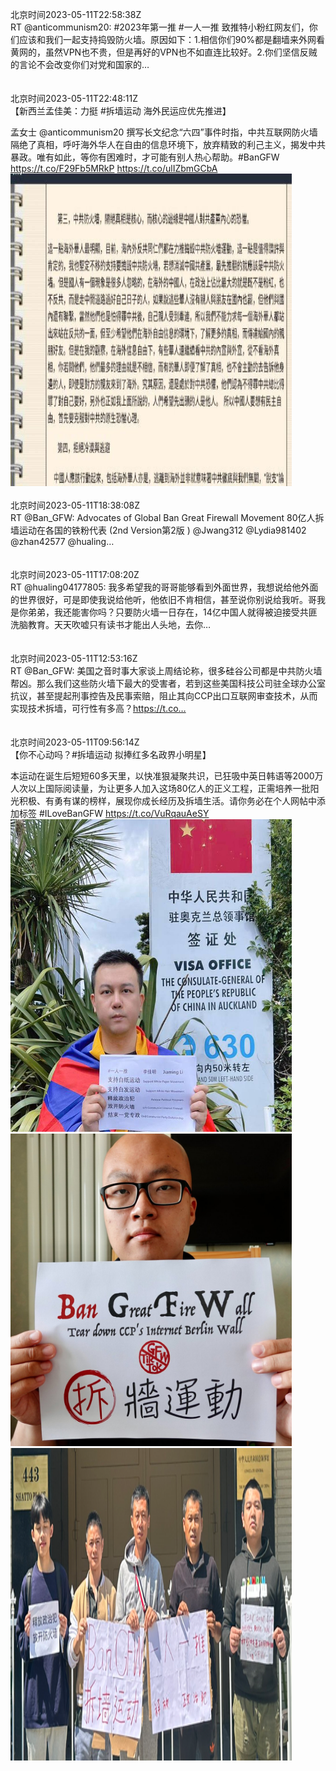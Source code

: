 北京时间2023-05-11T22:58:38Z<br>RT @anticommunism20: #2023年第一推 #一人一推 致推特小粉红网友们，你们应该和我们一起支持捣毁防火墙。原因如下：1.相信你们90%都是翻墙来外网看黄网的，虽然VPN也不贵，但是再好的VPN也不如直连比较好。2.你们坚信反贼的言论不会改变你们对党和国家的…<br><br><br>北京时间2023-05-11T22:48:11Z<br>【新西兰孟佳美：力挺 #拆墙运动 海外民运应优先推进】

孟女士 @anticommunism20 撰写长文纪念“六四”事件时指，中共互联网防火墙隔绝了真相，呼吁海外华人在自由的信息环境下，放弃精致的利己主义，揭发中共暴政。唯有如此，等你有困难时，才可能有别人热心帮助。#BanGFW 
https://t.co/F29Fb5MRkP https://t.co/ulIZbmGCbA<br><img src='/temp/image/2023/u-Month-5/1656672554722144257_0.jpg' width='450' height='500'><br><br>北京时间2023-05-11T18:38:08Z<br>RT @Ban_GFW: Advocates of Global Ban Great Firewall Movement 
80亿人拆墙运动在各国的铁粉代表 (2nd Version第2版 )
@Jwang312 @Lydia981402 @zhan42577 @hualing…<br><br><br>北京时间2023-05-11T17:08:20Z<br>RT @hualing04177805: 我多希望我的哥哥能够看到外面世界，我想说给他外面的世界很好，可是即使我说给他听，他依旧不肯相信，甚至说你别说给我听。哥我是你弟弟，我还能害你吗？只要防火墙一日存在，14亿中国人就得被迫接受共匪洗脑教育。天天吹嘘只有读书才能出人头地，去你…<br><br><br>北京时间2023-05-11T12:53:16Z<br>RT @Ban_GFW: 美国之音时事大家谈上周结论称，很多硅谷公司都是中共防火墙帮凶。那么我们这些防火墙下最大的受害者，若到这些美国科技公司驻全球办公室抗议，甚至提起刑事控告及民事索赔，阻止其向CCP出口互联网审查技术，从而实现技术拆墙，可行性有多高？https://t.co…<br><br><br>北京时间2023-05-11T09:56:14Z<br>【你不心动吗？#拆墙运动 拟捧红多名政界小明星】

本运动在诞生后短短60多天里，以快准狠凝聚共识，已狂吸中英日韩语等2000万人次以上国际阅读量，为让更多人加入这场80亿人的正义工程，正需培养一批阳光积极、有勇有谋的榜样，展现你成长经历及拆墙生活。请你务必在个人网帖中添加标签  #ILoveBanGFW https://t.co/VuRqauAeSY<br><img src='/temp/image/2023/u-Month-5/1656478290327273472_0.jpg' width='450' height='500'><img src='/temp/image/2023/u-Month-5/1656478290327273472_1.jpg' width='450' height='500'><img src='/temp/image/2023/u-Month-5/1656478290327273472_2.jpg' width='450' height='500'><br><br>